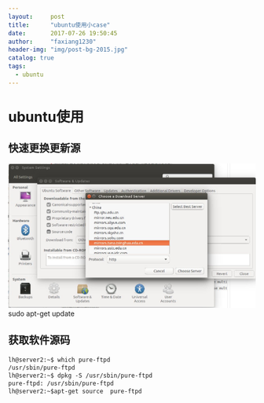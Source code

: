 ```yaml
---
layout:     post
title:      "ubuntu使用小case"
date:       2017-07-26 19:50:45
author:     "faxiang1230"
header-img: "img/post-bg-2015.jpg"
catalog: true
tags:
  - ubuntu
---
```

# ubuntu使用
## 快速更换更新源
![image](/images/ubuntu-apt-source.jpg)
sudo apt-get update
## 获取软件源码
```
lh@server2:~$ which pure-ftpd
/usr/sbin/pure-ftpd
lh@server2:~$ dpkg -S /usr/sbin/pure-ftpd
pure-ftpd: /usr/sbin/pure-ftpd
lh@server2:~$apt-get source  pure-ftpd
```
